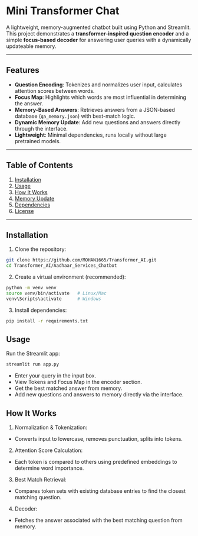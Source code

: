 # Mini Transformer Chat

A lightweight, memory-augmented chatbot built using Python and Streamlit. This project demonstrates a **transformer-inspired question encoder** and a simple **focus-based decoder** for answering user queries with a dynamically updateable memory.

---

## Features

- **Question Encoding**: Tokenizes and normalizes user input, calculates attention scores between words.
- **Focus Map**: Highlights which words are most influential in determining the answer.
- **Memory-Based Answers**: Retrieves answers from a JSON-based database (`qa_memory.json`) with best-match logic.
- **Dynamic Memory Update**: Add new questions and answers directly through the interface.
- **Lightweight**: Minimal dependencies, runs locally without large pretrained models.

---

## Table of Contents

1. [Installation](#installation)  
2. [Usage](#usage)  
3. [How It Works](#how-it-works)  
4. [Memory Update](#memory-update)  
5. [Dependencies](#dependencies)  
6. [License](#license)  

---

## Installation

1. Clone the repository:

```bash
git clone https://github.com/MOHAN1665/Transformer_AI.git
cd Transformer_AI/Aadhaar_Services_Chatbot
```

2. Create a virtual environment (recommended):

```bash
python -m venv venv
source venv/bin/activate   # Linux/Mac
venv\Scripts\activate      # Windows
```

3. Install dependencies:
```bash
pip install -r requirements.txt
```

## Usage
Run the Streamlit app:
```bash
streamlit run app.py
```
- Enter your query in the input box.
- View Tokens and Focus Map in the encoder section.
- Get the best matched answer from memory.
- Add new questions and answers to memory directly via the interface.

## How It Works

1. Normalization & Tokenization:
- Converts input to lowercase, removes punctuation, splits into tokens.

2. Attention Score Calculation:
- Each token is compared to others using predefined embeddings to determine word importance.

3. Best Match Retrieval:
- Compares token sets with existing database entries to find the closest matching question.

4. Decoder:
- Fetches the answer associated with the best matching question from memory.
